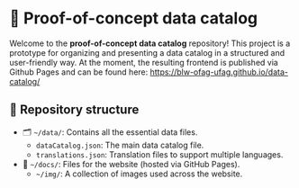 # 🌟 Proof-of-concept data catalog

Welcome to the **proof-of-concept data catalog** repository! This project is a prototype for organizing and presenting a data catalog in a structured and user-friendly way.
At the moment, the resulting frontend is published via Github Pages and can be found here: https://blw-ofag-ufag.github.io/data-catalog/

## 📁 Repository structure

- 🗂️ `~/data/`: Contains all the essential data files.
  - `dataCatalog.json`: The main data catalog file.  
  - `translations.json`: Translation files to support multiple languages.
- 📄 `~/docs/`: Files for the website (hosted via GitHub Pages).
  - `~/img/`: A collection of images used across the website.

